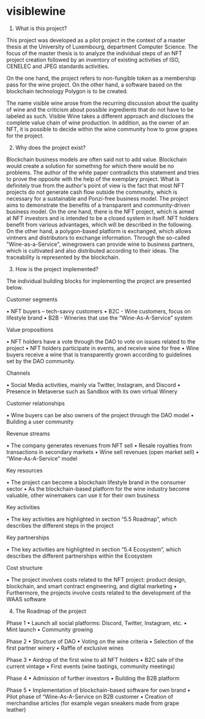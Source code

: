 # visiblewine

1. What is this project?

This project was developed as a pilot project in the context of a master thesis at the University of Luxembourg, department Computer Science. The focus of the master thesis is to analyze the individual steps of an NFT project creation followed by an inventory of existing activities of ISO, CENELEC and JPEG standards activities.

On the one hand, the project refers to non-fungible token as a membership pass for the wine project. On the other hand, a software based on the blockchain technology Polygon is to be created.

The name visible wine arose from the recurring discussion about the quality of wine and the criticism about possible ingredients that do not have to be labeled as such. Visible Wine takes a different approach and discloses the complete value chain of wine production. In addition, as the owner of an NFT, it is possible to decide within the wine community how to grow grapes for the project.

2. Why does the project exist?

Blockchain business models are often said not to add value. Blockchain would create a solution for something for which there would be no problems. The author of the white paper contradicts this statement and tries to prove the opposite with the help of the exemplary project. 
What is definitely true from the author's point of view is the fact that most NFT projects do not generate cash flow outside the community, which is necessary for a sustainable and Ponzi-free business model. The project aims to demonstrate the benefits of a transparent and community-driven business model. On the one hand, there is the NFT project, which is aimed at NFT investors and is intended to be a closed system in itself. NFT holders benefit from various advantages, which will be described in the following.
On the other hand, a polygon-based platform is exchanged, which allows vintners and distributors to exchange information.
Through the so-called "Wine-as-a-Service", winegrowers can provide wine to business partners, which is cultivated and also distributed according to their ideas. The traceability is represented by the blockchain. 

3. How is the project implemented?

The individual building blocks for implementing the project are presented below.

Customer segments

• NFT buyers – tech-savvy customers
• B2C - Wine customers, focus on lifestyle brand
• B2B - Wineries that use the “Wine-As-A-Service” system

Value propositions

• NFT holders have a vote through the DAO to vote on issues related to the project
• NFT holders participate in events, and receive wine for free
• Wine buyers receive a wine that is transparently grown according to guidelines set by the DAO community.

Channels

• Social Media activities, mainly via Twitter, Instagram, and Discord
• Presence in Metaverse such as Sandbox with its own virtual Winery

Customer relationships

• Wine buyers can be also owners of the project through the DAO model
• Building a user community

Revenue streams

• The company generates revenues from NFT sell
• Resale royalties from transactions in secondary markets
• Wine sell revenues (open market sell)
• “Wine-As-A-Service” model

Key resources

• The project can become a blockchain lifestyle brand in the consumer sector
• As the blockchain-based platform for the wine industry become valuable, other winemakers can use it for their own business

Key activities

• The key activities are highlighted in section “5.5 Roadmap”, which describes the different steps in the project

Key partnerships

• The key activities are highlighted in section “5.4 Ecosystem”, which describes the different partnerships within the Ecosystem

Cost structure

• The project involves costs related to the NFT project: product design, blockchain, and smart contract engineering, and digital marketing
• Furthermore, the projects involve costs related to the development of the WAAS software


4. The Roadmap of the project

Phase 1
• Launch all social platforms: Discord, Twitter, Instagram, etc.
• Mint launch
• Community growing

Phase 2
• Structure of DAO
• Voting on the wine criteria
• Selection of the first partner winery
• Raffle of exclusive wines

Phase 3
• Airdrop of the first wine to all NFT holders
• B2C sale of the current vintage
• First events (wine tastings, community meetings)

Phase 4
• Admission of further investors
• Building the B2B platform

Phase 5
• Implementation of blockchain-based software for own brand
• Pilot phase of “Wine-As-A-Service on B2B customer
• Creation of merchandise articles (for example vegan sneakers made from grape leather)
